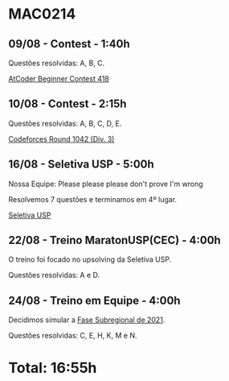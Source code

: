 # MAC0214

## 09/08 - Contest - 1:40h

Questões resolvidas: A, B, C.

[AtCoder Beginner Contest 418](https://atcoder.jp/contests/abc418)

## 10/08 - Contest - 2:15h

Questões resolvidas: A, B, C, D, E.

[Codeforces Round 1042 (Div. 3)](https://codeforces.com/contest/2131)

## 16/08 - Seletiva USP - 5:00h

Nossa Equipe: Please please please don't prove I'm wrong 

Resolvemos 7 questões e terminamos em 4º lugar.

[Seletiva USP](https://codeforces.com/gym/106039)

## 22/08 - Treino MaratonUSP(CEC) - 4:00h

O treino foi focado no upsolving da Seletiva USP.

Questões resolvidas: A e D.

## 24/08 - Treino em Equipe - 4:00h

Decidimos simular a [Fase Subregional de 2021](https://codeforces.com/gym/103388).

Questões resolvidas: C, E, H, K, M e N.

# Total: 16:55h
